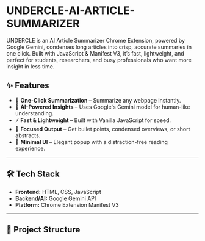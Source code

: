 # UNDERCLE-AI-ARTICLE-SUMMARIZER
UNDERCLE is an AI Article Summarizer Chrome Extension, powered by Google Gemini, condenses long articles into crisp, accurate summaries in one click. Built with JavaScript &amp; Manifest V3, it’s fast, lightweight, and perfect for students, researchers, and busy professionals who want more insight in less time.

## ✨ Features
- 📄 **One-Click Summarization** – Summarize any webpage instantly.
- 🧠 **AI-Powered Insights** – Uses Google's Gemini model for human-like understanding.
- ⚡ **Fast & Lightweight** – Built with Vanilla JavaScript for speed.
- 🎯 **Focused Output** – Get bullet points, condensed overviews, or short abstracts.
- 🌙 **Minimal UI** – Elegant popup with a distraction-free reading experience.

---

## 🛠️ Tech Stack
- **Frontend:** HTML, CSS, JavaScript
- **Backend/AI:** Google Gemini API
- **Platform:** Chrome Extension Manifest V3

---

## 📂 Project Structure
